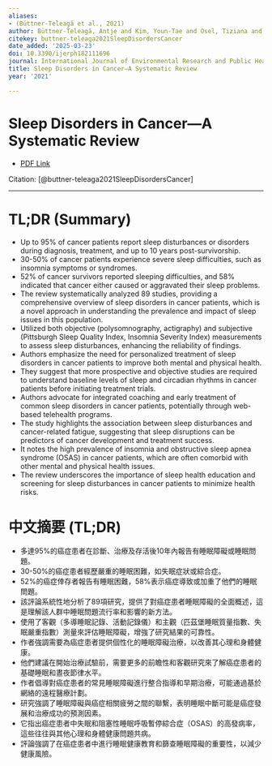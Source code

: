```yaml
---
aliases:
- (Büttner-Teleagă et al., 2021)
author: Büttner-Teleagă, Antje and Kim, Youn-Tae and Osel, Tiziana and Richter, Kneginja
citekey: buttner-teleaga2021SleepDisordersCancer
date_added: '2025-03-23'
doi: 10.3390/ijerph182111696
journal: International Journal of Environmental Research and Public Health
title: Sleep Disorders in Cancer—A Systematic Review
year: '2021'

---
```

# Sleep Disorders in Cancer—A Systematic Review
- [PDF Link](zotero://open-pdf/library/items/K3JZ32F5)

Citation: [@buttner-teleaga2021SleepDisordersCancer]

***
# TL;DR (Summary)
- Up to 95% of cancer patients report sleep disturbances or disorders during diagnosis, treatment, and up to 10 years post-survivorship.
- 30-50% of cancer patients experience severe sleep difficulties, such as insomnia symptoms or syndromes.
- 52% of cancer survivors reported sleeping difficulties, and 58% indicated that cancer either caused or aggravated their sleep problems.
- The review systematically analyzed 89 studies, providing a comprehensive overview of sleep disorders in cancer patients, which is a novel approach in understanding the prevalence and impact of sleep issues in this population.
- Utilized both objective (polysomnography, actigraphy) and subjective (Pittsburgh Sleep Quality Index, Insomnia Severity Index) measurements to assess sleep disturbances, enhancing the reliability of findings.
- Authors emphasize the need for personalized treatment of sleep disorders in cancer patients to improve both mental and physical health.
- They suggest that more prospective and objective studies are required to understand baseline levels of sleep and circadian rhythms in cancer patients before initiating treatment trials.
- Authors advocate for integrated coaching and early treatment of common sleep disorders in cancer patients, potentially through web-based telehealth programs.
- The study highlights the association between sleep disturbances and cancer-related fatigue, suggesting that sleep disruptions can be predictors of cancer development and treatment success.
- It notes the high prevalence of insomnia and obstructive sleep apnea syndrome (OSAS) in cancer patients, which are often comorbid with other mental and physical health issues.
- The review underscores the importance of sleep health education and screening for sleep disturbances in cancer patients to minimize health risks.

# 中文摘要 (TL;DR)
- 多達95%的癌症患者在診斷、治療及存活後10年內報告有睡眠障礙或睡眠問題。
- 30-50%的癌症患者經歷嚴重的睡眠困難，如失眠症狀或綜合症。
- 52%的癌症倖存者報告有睡眠困難，58%表示癌症導致或加重了他們的睡眠問題。
- 該評論系統性地分析了89項研究，提供了對癌症患者睡眠障礙的全面概述，這是理解該人群中睡眠問題流行率和影響的新方法。
- 使用了客觀（多導睡眠記錄、活動記錄儀）和主觀（匹茲堡睡眠質量指數、失眠嚴重指數）測量來評估睡眠障礙，增強了研究結果的可靠性。
- 作者強調需要為癌症患者提供個性化的睡眠障礙治療，以改善其心理和身體健康。
- 他們建議在開始治療試驗前，需要更多的前瞻性和客觀研究來了解癌症患者的基礎睡眠和晝夜節律水平。
- 作者倡導對癌症患者的常見睡眠障礙進行整合指導和早期治療，可能通過基於網絡的遠程醫療計劃。
- 研究強調了睡眠障礙與癌症相關疲勞之間的聯繫，表明睡眠中斷可能是癌症發展和治療成功的預測因素。
- 它指出癌症患者中失眠和阻塞性睡眠呼吸暫停綜合症（OSAS）的高發病率，這些往往與其他心理和身體健康問題共病。
- 評論強調了在癌症患者中進行睡眠健康教育和篩查睡眠障礙的重要性，以減少健康風險。
